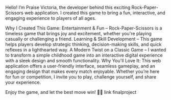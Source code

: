 Hello! I’m Praise Victoria, the developer behind this exciting Rock-Paper-Scissors web application. I created this game to bring a fun, interactive, and engaging experience to players of all ages.

Why I Created This Game:
Entertainment & Fun – Rock-Paper-Scissors is a timeless game that brings joy and excitement, whether you're playing casually or challenging a friend.
Learning & Skill Development – This game helps players develop strategic thinking, decision-making skills, and quick reflexes in a lighthearted way.
A Modern Twist on a Classic Game – I wanted to transform a simple childhood game into an interactive digital experience with a sleek design and smooth functionality.
Why You'll Love It:
This web application offers a user-friendly interface, seamless gameplay, and an engaging design that makes every match enjoyable. Whether you’re here for fun or competition, I invite you to play, challenge yourself, and share your experience.

Enjoy the game, and let the best move win! 🚀🎉
link finalproject

